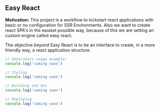 ## Easy React

**Motivation:** This project is a workflow to kickstart react applications with basic or no configuration for SSR Environments.
Also we want to create react SPA's in the easiest possible way, because of this we are setting an custom engine called easy react.

The objective beyond Easy React is to be an interface to create, in a more friendly way, a react application structure.

```javascript
// Generators usage example:
console.log('coming soon')
```

```javascript
// Styling
console.log('coming soon')
```

```javascript
// Building and dev
console.log('coming soon')
```

```javascript
// Deploying
console.log('coming soon')
```
